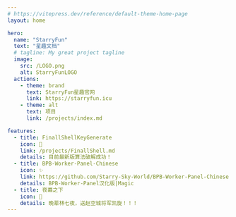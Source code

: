 ```yaml
---
# https://vitepress.dev/reference/default-theme-home-page
layout: home

hero:
  name: "StarryFun"
  text: "星趣文档"
  # tagline: My great project tagline
  image:
    src: /LOGO.png
    alt: StarryFunLOGO
  actions:
    - theme: brand
      text: StarryFun星趣官网
      link: https://starryfun.icu
    - theme: alt
      text: 项目
      link: /projects/index.md

features:
  - title: FinallShellKeyGenerate
    icon: 🔐
    link: /projects/FinallShell.md
    details: 目前最新版算法破解成功！
  - title: BPB-Worker-Panel-Chinese
    icon: ✨
    link: https://github.com/Starry-Sky-World/BPB-Worker-Panel-Chinese
    details: BPB-Worker-Panel汉化版|Magic
  - title: 夜幕之下
    icon: 🌃
    details: 晚辈林七夜，送赵空城将军凯旋！！！
---
```


